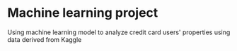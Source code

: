 # Machine learning project
Using machine learning model to analyze credit card users' properties using data derived from Kaggle
